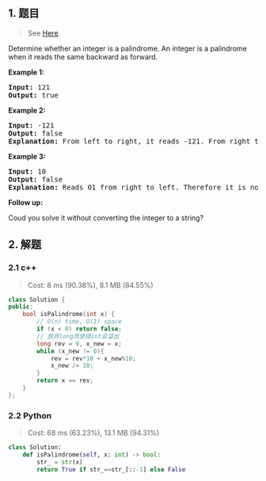 ## 1. 题目

> See [Here](https://leetcode.com/problems/palindrome-number/).

<div><p>Determine whether an integer is a palindrome. An integer&nbsp;is&nbsp;a&nbsp;palindrome when it&nbsp;reads the same backward as forward.</p>

<p><strong>Example 1:</strong></p>

<pre><strong>Input:</strong> 121
<strong>Output:</strong> true
</pre>

<p><strong>Example 2:</strong></p>

<pre><strong>Input:</strong> -121
<strong>Output:</strong> false
<strong>Explanation:</strong> From left to right, it reads -121. From right to left, it becomes 121-. Therefore it is not a palindrome.
</pre>

<p><strong>Example 3:</strong></p>

<pre><strong>Input:</strong> 10
<strong>Output:</strong> false
<strong>Explanation:</strong> Reads 01 from right to left. Therefore it is not a palindrome.
</pre>

<p><strong>Follow up:</strong></p>

<p>Coud you solve&nbsp;it without converting the integer to a string?</p>
</div>

## 2. 解题

### 2.1 c++

> Cost: 8 ms (90.38%), 8.1 MB (84.55%)

```cpp
class Solution {
public:
    bool isPalindrome(int x) {
        // O(n) time, O(1) space
        if (x < 0) return false;
        // 放弃long而使用int会溢出
        long rev = 0, x_new = x;
        while (x_new != 0){
            rev = rev*10 + x_new%10;
            x_new /= 10;
        }
        return x == rev;
    }
};
```

### 2.2 Python

> Cost: 68 ms (63.23%), 13.1 MB (94.31%)

```python
class Solution:
    def isPalindrome(self, x: int) -> bool:
        str_ = str(x)
        return True if str_==str_[::-1] else False
```
